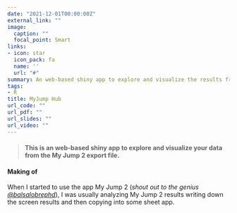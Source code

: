 ```yaml
---
date: "2021-12-01T00:00:00Z"
external_link: ""
image:
  caption: ""
  focal_point: Smart
links:
- icon: star
  icon_pack: fa
  name: ''
  url: "#"
summary: An web-based shiny app to explore and visualize the results from your My Jump 2 export file.
tags:
- R
title: MyJump Hub
url_code: ""
url_pdf: ""
url_slides: ""
url_video: ""
---
```


> #### This is an web-based shiny app to explore and visualize your data from the My Jump 2 export file.

#### Making of

When I started to use the app My Jump 2 (*shout out to the genius [\@balsalobrephd](https://twitter.com/balsalobrephd)*), I was usually analyzing My Jump 2 results writing down the screen results and then copying into some sheet app.
